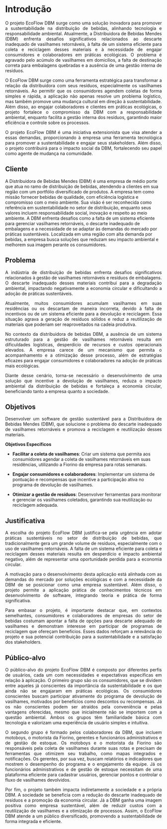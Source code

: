 # Introdução
<p align="justify">
O projeto EcoFlow DBM surge como uma solução inovadora para promover a sustentabilidade na distribuição de bebidas, alinhando tecnologia e responsabilidade ambiental. Atualmente, a Distribuidora de Bebidas Mendes (DBM) enfrenta desafios significativos relacionados ao descarte inadequado de vasilhames retornáveis, à falta de um sistema eficiente para coleta e reciclagem desses materiais e à necessidade de engajar consumidores e colaboradores em práticas ecológicas. O problema é agravado pelo acúmulo de vasilhames em domicílios, a falta de destinação correta para embalagens quebradas e a ausência de uma gestão interna de resíduos.</p>

<p align="justify">
O EcoFlow DBM surge como uma ferramenta estratégica para transformar a relação da distribuidora com seus resíduos, especialmente os vasilhames retornáveis. Ao permitir que os consumidores agendem coletas de forma simples e rápida, a aplicação não apenas resolve um problema logístico, mas também promove uma mudança cultural em direção à sustentabilidade. Além disso, ao engajar colaboradores e clientes em práticas ecológicas, o projeto fortalece o compromisso da DBM com a responsabilidade ambiental, enquanto facilita a gestão interna dos resíduos, garantindo maior eficiência e controle sobre os processos.</p>

<p align="justify">
O projeto EcoFlow DBM é uma iniciativa extensionista que visa atender a essas demandas, proporcionando à empresa uma ferramenta tecnológica para promover a sustentabilidade e engajar seus stakeholders. Além disso, o projeto contribuirá para o impacto social da DBM, fortalecendo seu papel como agente de mudança na comunidade.</p>

## Cliente 
A Distribuidora de Bebidas Mendes (DBM) é uma empresa de médio porte que atua no ramo de distribuição de bebidas, atendendo a clientes em sua região com um portfólio diversificado de produtos. A empresa tem como missão fornecer bebidas de qualidade, com eficiência logística e compromisso com o meio ambiente. Sua visão é ser reconhecida como referência em sustentabilidade no setor de distribuição, enquanto seus valores incluem responsabilidade social, inovação e respeito ao meio ambiente.
A DBM enfrenta desafios como a falta de um sistema eficiente para gerenciar vasilhames retornáveis, o descarte inadequado de embalagens e a necessidade de se adaptar às demandas do mercado por práticas sustentáveis. Localizada em uma região com alta demanda por bebidas, a empresa busca soluções que reduzam seu impacto ambiental e melhorem sua imagem perante os consumidores.


## Problema
<p align="justify">
A indústria de distribuição de bebidas enfrenta desafios significativos relacionados à gestão de vasilhames retornáveis e resíduos de embalagens. O descarte inadequado desses materiais contribui para a degradação ambiental, impactando negativamente a economia circular e dificultando a adoção de práticas sustentáveis.</p>
<p align="justify">
Atualmente, muitos consumidores acumulam vasilhames em suas residências ou os descartam de maneira incorreta, devido à falta de incentivos ou de um sistema eficiente para a devolução e reciclagem. Essa situação agrava a geração de resíduos sólidos e reduz a reutilização de materiais que poderiam ser reaproveitados na cadeia produtiva.</p>
<p align="justify">
No contexto da distribuidora de bebidas DBM, a ausência de um sistema estruturado para a gestão de vasilhames retornáveis resulta em dificuldades logísticas, desperdício de recursos e custos operacionais elevados. A empresa carece de um mecanismo que permita o acompanhamento e a otimização desse processo, além de estratégias eficazes para engajar consumidores e colaboradores na adoção de práticas mais ecológicas.</p>
<p align="justify">
Diante desse cenário, torna-se necessário o desenvolvimento de uma solução que incentive a devolução de vasilhames, reduza o impacto ambiental da distribuição de bebidas e fortaleça a economia circular, beneficiando tanto a empresa quanto a sociedade.</p>

## Objetivos
<p align="justify">
Desenvolver um software de gestão sustentável para a Distribuidora de Bebidas Mendes (DBM), que solucione o problema do descarte inadequado de vasilhames retornáveis e promova a reciclagem e reutilização desses materiais.</p>

**Objetivos Específicos**

* **Facilitar a coleta de vasilhames**: Criar um sistema que permita aos consumidores agendar a coleta de vasilhames retornáveis em suas residências, utilizando a Fiorino da empresa para rotas semanais.

* **Engajar consumidores e colaboradores**: Implementar um sistema de pontuação e recompensas que incentive a participação ativa no programa de devolução de vasilhames.

* **Otimizar a gestão de resíduos**: Desenvolver ferramentas para monitorar e gerenciar os vasilhames coletados, garantindo sua reutilização ou reciclagem adequada.
 
## Justificativa
<p align="justify">
A escolha do projeto EcoFlow DBM justifica-se pela urgência em adotar práticas sustentáveis no setor de distribuição de bebidas, que tradicionalmente gera um grande volume de resíduos, especialmente com o uso de vasilhames retornáveis. A falta de um sistema eficiente para coleta e reciclagem desses materiais resulta em desperdício e impacto ambiental negativo, além de representar uma oportunidade perdida para a economia circular.</p>
<p align="justify">
A motivação para o desenvolvimento desta aplicação está alinhada com as demandas do mercado por soluções ecológicas e com a necessidade da DBM de se posicionar como uma empresa sustentável. Além disso, o projeto permite a aplicação prática de conhecimentos técnicos em desenvolvimento de software, integrando teoria e prática de forma significativa.</p>
<p align="justify">
Para embasar o projeto, é importante destacar que, em contextos semelhantes, consumidores e colaboradores de empresas do setor de bebidas costumam apontar a falta de opções para descarte adequado de vasilhames e demonstram interesse em participar de programas de reciclagem que ofereçam benefícios. Esses dados reforçam a relevância do projeto e sua potencial contribuição para a sustentabilidade e a satisfação dos stakeholders.</p>

## Público-alvo
<p align="justify">
O público-alvo do projeto EcoFlow DBM é composto por diferentes perfis de usuários, cada um com necessidades e expectativas específicas em relação à aplicação. O primeiro grupo são os consumidores, que se dividem entre aqueles já conscientes da importância da sustentabilidade e os que ainda não se engajaram em práticas ecológicas. Os consumidores conscientes buscam participar ativamente do programa de devolução de vasilhames, motivados por benefícios como descontos ou recompensas. Já os não conscientes podem ser atraídos pela conveniência e pelas vantagens oferecidas, mesmo que inicialmente não se importem com a questão ambiental. Ambos os grupos têm familiaridade básica com tecnologia e valorizam uma experiência de usuário simples e intuitiva.</p>
<p align="justify">
O segundo grupo é formado pelos colaboradores da DBM, que incluem motoboys, o motorista da Fiorino, gerentes e funcionários administrativos e de gestão de estoque. Os motoboys e o motorista da Fiorino são responsáveis pela coleta de vasilhames durante suas rotas e precisam de ferramentas que otimizem seu trabalho, como mapas integrados e notificações. Os gerentes, por sua vez, buscam relatórios e indicadores que mostrem o desempenho do programa e o engajamento da equipe. Já os funcionários administrativos e de gestão de estoque necessitam de uma plataforma eficiente para cadastrar usuários, gerenciar pontos e controlar o fluxo de vasilhames devolvidos.</p>
<p align="justify">
Por fim, o projeto também impacta indiretamente a sociedade e a própria DBM. A sociedade se beneficia com a redução do descarte inadequado de resíduos e a promoção da economia circular. Já a DBM ganha uma imagem positiva como empresa sustentável, além de reduzir custos com a reutilização de vasilhames e a otimização de processos. Assim, o EcoFlow DBM atende a um público diversificado, promovendo a sustentabilidade de forma integrada e eficiente.</p>




